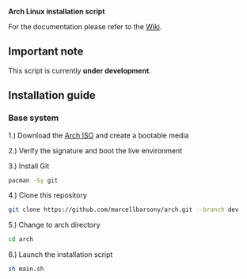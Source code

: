 **Arch Linux installation script**

For the documentation please refer to the [Wiki](https://github.com/marcellbarsony/arch/wiki "Wiki - Installation script").

## Important note

This script is currently **under development**.

## Installation guide

### Base system

1.) Download the [Arch ISO](https://archlinux.org/download/) and create a bootable media

2.) Verify the signature and boot the live environment

3.) Install Git

```sh
pacman -Sy git
```

4.) Clone this repository

```sh
git clone https://github.com/marcellbarsony/arch.git --branch dev
```

5.) Change to arch directory

```sh
cd arch
```

6.) Launch the installation script

```sh
sh main.sh
```

